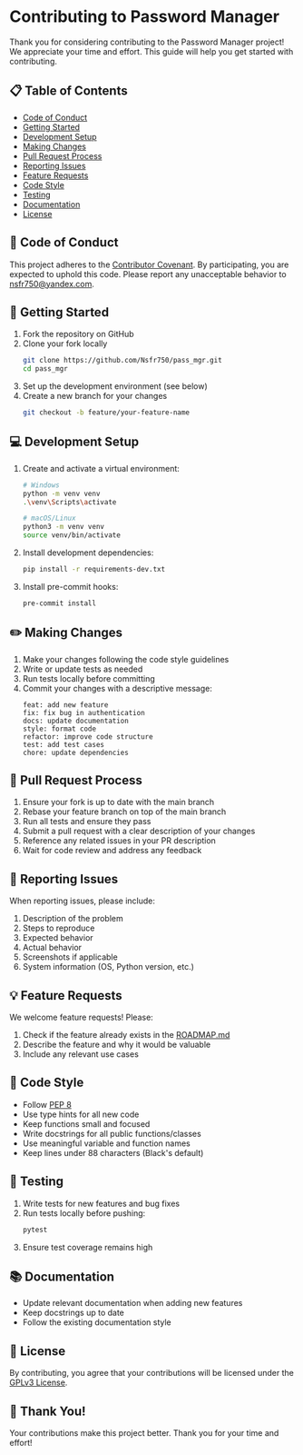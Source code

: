 # Contributing to Password Manager

Thank you for considering contributing to the Password Manager project! We appreciate your time and effort. This guide will help you get started with contributing.

## 📋 Table of Contents

- [Code of Conduct](#code-of-conduct)
- [Getting Started](#getting-started)
- [Development Setup](#development-setup)
- [Making Changes](#making-changes)
- [Pull Request Process](#pull-request-process)
- [Reporting Issues](#reporting-issues)
- [Feature Requests](#feature-requests)
- [Code Style](#code-style)
- [Testing](#testing)
- [Documentation](#documentation)
- [License](#license)

## 📜 Code of Conduct

This project adheres to the [Contributor Covenant](https://www.contributor-covenant.org/). By participating, you are expected to uphold this code. Please report any unacceptable behavior to nsfr750@yandex.com.

## 🚀 Getting Started

1. Fork the repository on GitHub
2. Clone your fork locally
   ```bash
   git clone https://github.com/Nsfr750/pass_mgr.git
   cd pass_mgr
   ```
3. Set up the development environment (see below)
4. Create a new branch for your changes
   ```bash
   git checkout -b feature/your-feature-name
   ```

## 💻 Development Setup

1. Create and activate a virtual environment:
   ```bash
   # Windows
   python -m venv venv
   .\venv\Scripts\activate
   
   # macOS/Linux
   python3 -m venv venv
   source venv/bin/activate
   ```

2. Install development dependencies:
   ```bash
   pip install -r requirements-dev.txt
   ```

3. Install pre-commit hooks:
   ```bash
   pre-commit install
   ```

## ✏️ Making Changes

1. Make your changes following the code style guidelines
2. Write or update tests as needed
3. Run tests locally before committing
4. Commit your changes with a descriptive message:
   ```
   feat: add new feature
   fix: fix bug in authentication
   docs: update documentation
   style: format code
   refactor: improve code structure
   test: add test cases
   chore: update dependencies
   ```

## 🔄 Pull Request Process

1. Ensure your fork is up to date with the main branch
2. Rebase your feature branch on top of the main branch
3. Run all tests and ensure they pass
4. Submit a pull request with a clear description of your changes
5. Reference any related issues in your PR description
6. Wait for code review and address any feedback

## 🐛 Reporting Issues

When reporting issues, please include:

1. Description of the problem
2. Steps to reproduce
3. Expected behavior
4. Actual behavior
5. Screenshots if applicable
6. System information (OS, Python version, etc.)

## 💡 Feature Requests

We welcome feature requests! Please:

1. Check if the feature already exists in the [ROADMAP.md](ROADMAP.md)
2. Describe the feature and why it would be valuable
3. Include any relevant use cases

## 🎨 Code Style

- Follow [PEP 8](https://www.python.org/dev/peps/pep-0008/)
- Use type hints for all new code
- Keep functions small and focused
- Write docstrings for all public functions/classes
- Use meaningful variable and function names
- Keep lines under 88 characters (Black's default)

## 🧪 Testing

1. Write tests for new features and bug fixes
2. Run tests locally before pushing:
   ```bash
   pytest
   ```
3. Ensure test coverage remains high

## 📚 Documentation

- Update relevant documentation when adding new features
- Keep docstrings up to date
- Follow the existing documentation style

## 📄 License

By contributing, you agree that your contributions will be licensed under the [GPLv3 License](LICENSE).

## 🙏 Thank You!

Your contributions make this project better. Thank you for your time and effort!
